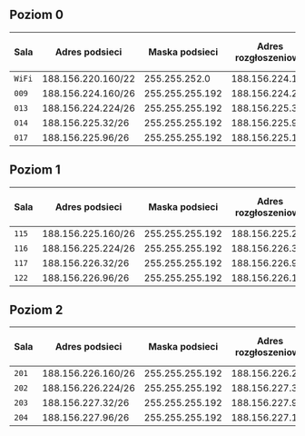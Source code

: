 Poziom 0
----------------------------------------------------------
|Sala   |Adres podsieci  |Maska podsieci    |Adres rozgłoszeniowy   |Adres pierwszego hosta|Adres ostatniego hosta|Ilość hostów  |
|-------|----------------|------------------|-----------------------|----------------------|----------------------|--------------|
|``WiFi``|188.156.220.160/22  |255.255.252.0     |188.156.224.159           |188.156.220.161            |188.156.224.158          |1022          |
|``009``|188.156.224.160/26   |255.255.255.192   |188.156.224.223            |188.156.224.161            |188.156.224.222           |62            |
|``013``|188.156.224.224/26  |255.255.255.192   |188.156.225.31          |188.156.224.225          |188.156.225.30         |62            |
|``014``|188.156.225.32/26 |255.255.255.192   |188.156.225.95           |188.156.225.33          |188.156.225.94          |62            |
|``017``|188.156.225.96/26 |255.255.255.192   |188.156.225.159           |188.156.225.97          |188.156.225.158         |62            |

Poziom 1
------------------------------------------------------------------------------
|Sala    |Adres podsieci  |Maska podsieci    |Adres rozgłoszeniowy   |Adres pierwszego hosta|Adres ostatniego hosta|Ilość hostów  |
|--------|----------------|------------------|-----------------------|----------------------|----------------------|--------------|
|``115`` |188.156.225.160/26   |255.255.255.192  |188.156.225.223           |188.156.225.161           |188.156.225.222          |62            |
|``116`` |188.156.225.224/26  |255.255.255.192  |188.156.226.31          |188.156.225.225          |188.156.226.30         |62            |
|``117`` |188.156.226.32/26 |255.255.255.192  |188.156.226.95          |188.156.226.33         |188.156.226.94         |62            |
|``122`` |188.156.226.96/26 |255.255.255.192  |188.156.226.159          |188.156.226.97         |188.156.226.158         |62            |

Poziom 2
----------------------------------------------------------
|Sala   |Adres podsieci  |Maska podsieci    |Adres rozgłoszeniowy   |Adres pierwszego hosta|Adres ostatniego hosta|Ilość hostów  |
|-------|----------------|------------------|-----------------------|----------------------|----------------------|--------------|
|``201``|188.156.226.160/26  |255.255.255.192   |188.156.226.223           |188.156.226.161           |188.156.226.222          |62            |
|``202``|188.156.226.224/26 |255.255.255.192   |188.156.227.31          |188.156.226.225          |188.156.227.30         |62            |
|``203``|188.156.227.32/26|255.255.255.192   |188.156.227.95          |188.156.227.33         |188.156.227.94         |62            |
|``204``|188.156.227.96/26|255.255.255.192   |188.156.227.159	          |188.156.227.97         |188.156.227.158         |62            |
